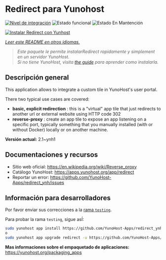 <!--
Este archivo README esta generado automaticamente<https://github.com/YunoHost/apps/tree/master/tools/readme_generator>
No se debe editar a mano.
-->

# Redirect para Yunohost

[![Nivel de integración](https://dash.yunohost.org/integration/redirect.svg)](https://ci-apps.yunohost.org/ci/apps/redirect/) ![Estado funcional](https://ci-apps.yunohost.org/ci/badges/redirect.status.svg) ![Estado En Mantención](https://ci-apps.yunohost.org/ci/badges/redirect.maintain.svg)

[![Instalar Redirect con Yunhost](https://install-app.yunohost.org/install-with-yunohost.svg)](https://install-app.yunohost.org/?app=redirect)

*[Leer este README en otros idiomas.](./ALL_README.md)*

> *Este paquete le permite instalarRedirect rapidamente y simplement en un servidor YunoHost.*  
> *Si no tiene YunoHost, visita [the guide](https://yunohost.org/install) para aprender como instalarla.*

## Descripción general

This application allows to integrate a custom tile in YunoHost's user portal.

There two typical use cases are covered:
- **basic, explicit redirection** : this is a "virtual" app tile that just redirects to another url or external website using HTTP code 302
- **reverse-proxy** : create an app tile to expose an app listening on a specific port, typically something that you manually installed (with or without Docker) locally or on another machine.


**Versión actual:** 2.1~ynh1
## Documentaciones y recursos

- Sitio web oficial: <https://en.wikipedia.org/wiki/Reverse_proxy>
- Catálogo YunoHost: <https://apps.yunohost.org/app/redirect>
- Reportar un error: <https://github.com/YunoHost-Apps/redirect_ynh/issues>

## Información para desarrolladores

Por favor enviar sus correcciones a la [rama `testing`](https://github.com/YunoHost-Apps/redirect_ynh/tree/testing).

Para probar la rama `testing`, sigue asÍ:

```bash
sudo yunohost app install https://github.com/YunoHost-Apps/redirect_ynh/tree/testing --debug
o
sudo yunohost app upgrade redirect -u https://github.com/YunoHost-Apps/redirect_ynh/tree/testing --debug
```

**Mas informaciones sobre el empaquetado de aplicaciones:** <https://yunohost.org/packaging_apps>
